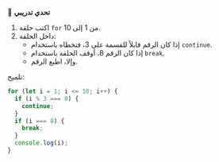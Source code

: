 🧪 **تحدي تدريبي**
1.	اكتب حلقة `for` من 1 إلى 10.
2.	داخل الحلقة:
	*	إذا كان الرقم قابلاً للقسمة على 3، فتخطاه باستخدام `continue`.
	*	إذا كان الرقم 8، أوقف الحلقة باستخدام `break`.
	*	وإلا، اطبع الرقم.

تلميح:
```javascript
for (let i = 1; i <= 10; i++) {
  if (i % 3 === 0) {
    continue;
  }
  if (i === 8) {
    break;
  }
  console.log(i);
}
```
